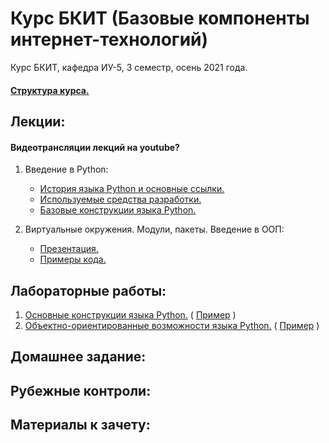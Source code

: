 # Курс БКИТ (Базовые компоненты интернет-технологий)
Курс БКИТ, кафедра ИУ-5, 3 семестр, осень 2021 года.

#### [Структура курса.](https://github.com/ugapanyuk/BKIT_2021/blob/master/pres/bkit_intro.pdf)

## Лекции:

#### Видеотрансляции лекций на youtube?

1. Введение в Python:
    * [История языка Python и основные ссылки.](https://github.com/ugapanyuk/BKIT_2021/wiki/python_intro)
    * [Используемые средства разработки.](https://github.com/ugapanyuk/BKIT_2021/wiki/IDE)
    * [Базовые конструкции языка Python.](https://nbviewer.jupyter.org/github/ugapanyuk/BKIT_2021/blob/main/notebooks/lect_1/python_lect_1.ipynb)

1. Виртуальные окружения. Модули, пакеты. Введение в ООП:
    * [Презентация.](https://github.com/ugapanyuk/BKIT_2021/blob/main/pres/lect2/oop.pdf)
    * [Примеры кода.](/code/lect2_code)


## Лабораторные работы:
1. [Основные конструкции языка Python.](https://github.com/ugapanyuk/BKIT_2021/wiki/lab_python_intro) ( [Пример](/code/lab1_code) )
1. [Объектно-ориентированные возможности языка Python.](https://github.com/ugapanyuk/BKIT_2021/wiki/lab_python_oop) ( [Пример](/code/lab2_code) )

## Домашнее задание:

## Рубежные контроли:

## Материалы к зачету:

